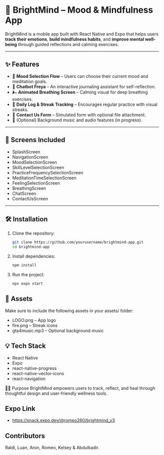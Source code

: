 # 🌟 BrightMind – Mood & Mindfulness App

BrightMind is a mobile app built with React Native and Expo that helps users **track their emotions**, **build mindfulness habits**, and **improve mental well-being** through guided reflections and calming exercises.

---

## ✨ Features

- 🧠 **Mood Selection Flow** – Users can choose their current mood and meditation goals.
- 💬 **Chatbot Freya** – An interactive journaling assistant for self-reflection.
- 🌬️ **Animated Breathing Screen** – Calming visual for deep breathing exercises.
- 📆 **Daily Log & Streak Tracking** – Encourages regular practice with visual streaks.
- 📩 **Contact Us Form** – Simulated form with optional file attachment.
- 🎵 (Optional) Background music and audio features (in progress).

---

## 📱 Screens Included

- SplashScreen
- NavigationScreen
- MoodSelectionScreen
- SkillLevelSelectionScreen
- PracticeFrequencySelectionScreen
- MeditationTimeSelectionScreen
- FeelingSelectionScreen
- BreathingScreen
- ChatScreen
- ContactUsScreen

---

## 🛠️ Installation

1. Clone the repository:
   ```bash
   git clone https://github.com/yourusername/brightmind-app.git
   cd brightmind-app

2. Install dependencies:
   ```bash
   npm install

3. Run the project:
   ```bash
   npx expo start

## 📂 Assets
Make sure to include the following assets in your assets/ folder:
- LOGO.png – App logo
- fire.png – Streak icons
- gta4music.mp3 – Optional background music

## 💡 Tech Stack
- React Native
- Expo
- react-native-progress
- react-native-vector-icons
- react-navigation

🧘‍♀️ Purpose
BrightMind empowers users to track, reflect, and heal through thoughtful design and user-friendly wellness tools.

## Expo Link

- https://snack.expo.dev/@romeo260/brightmind_v3

## Contributors
Raldi, Luan, Aron, Romeo, Kelsey & Abdulkadir.


























